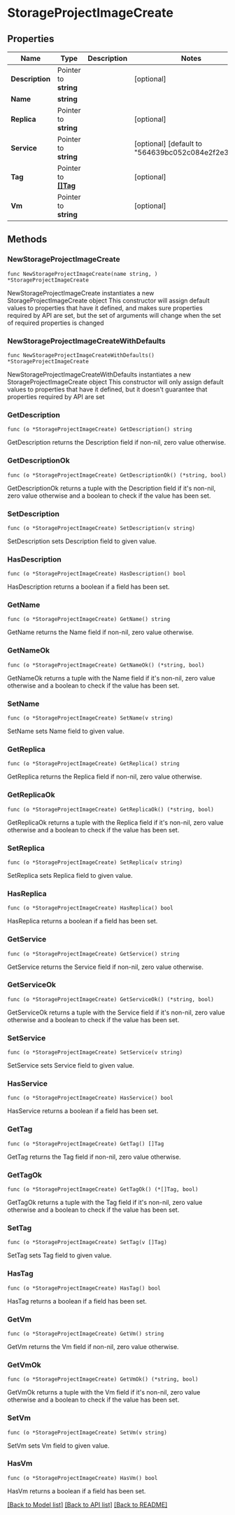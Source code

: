 # StorageProjectImageCreate

## Properties

Name | Type | Description | Notes
------------ | ------------- | ------------- | -------------
**Description** | Pointer to **string** |  | [optional] 
**Name** | **string** |  | 
**Replica** | Pointer to **string** |  | [optional] 
**Service** | Pointer to **string** |  | [optional] [default to "564639bc052c084e2f2e3266"]
**Tag** | Pointer to [**[]Tag**](Tag.md) |  | [optional] 
**Vm** | Pointer to **string** |  | [optional] 

## Methods

### NewStorageProjectImageCreate

`func NewStorageProjectImageCreate(name string, ) *StorageProjectImageCreate`

NewStorageProjectImageCreate instantiates a new StorageProjectImageCreate object
This constructor will assign default values to properties that have it defined,
and makes sure properties required by API are set, but the set of arguments
will change when the set of required properties is changed

### NewStorageProjectImageCreateWithDefaults

`func NewStorageProjectImageCreateWithDefaults() *StorageProjectImageCreate`

NewStorageProjectImageCreateWithDefaults instantiates a new StorageProjectImageCreate object
This constructor will only assign default values to properties that have it defined,
but it doesn't guarantee that properties required by API are set

### GetDescription

`func (o *StorageProjectImageCreate) GetDescription() string`

GetDescription returns the Description field if non-nil, zero value otherwise.

### GetDescriptionOk

`func (o *StorageProjectImageCreate) GetDescriptionOk() (*string, bool)`

GetDescriptionOk returns a tuple with the Description field if it's non-nil, zero value otherwise
and a boolean to check if the value has been set.

### SetDescription

`func (o *StorageProjectImageCreate) SetDescription(v string)`

SetDescription sets Description field to given value.

### HasDescription

`func (o *StorageProjectImageCreate) HasDescription() bool`

HasDescription returns a boolean if a field has been set.

### GetName

`func (o *StorageProjectImageCreate) GetName() string`

GetName returns the Name field if non-nil, zero value otherwise.

### GetNameOk

`func (o *StorageProjectImageCreate) GetNameOk() (*string, bool)`

GetNameOk returns a tuple with the Name field if it's non-nil, zero value otherwise
and a boolean to check if the value has been set.

### SetName

`func (o *StorageProjectImageCreate) SetName(v string)`

SetName sets Name field to given value.


### GetReplica

`func (o *StorageProjectImageCreate) GetReplica() string`

GetReplica returns the Replica field if non-nil, zero value otherwise.

### GetReplicaOk

`func (o *StorageProjectImageCreate) GetReplicaOk() (*string, bool)`

GetReplicaOk returns a tuple with the Replica field if it's non-nil, zero value otherwise
and a boolean to check if the value has been set.

### SetReplica

`func (o *StorageProjectImageCreate) SetReplica(v string)`

SetReplica sets Replica field to given value.

### HasReplica

`func (o *StorageProjectImageCreate) HasReplica() bool`

HasReplica returns a boolean if a field has been set.

### GetService

`func (o *StorageProjectImageCreate) GetService() string`

GetService returns the Service field if non-nil, zero value otherwise.

### GetServiceOk

`func (o *StorageProjectImageCreate) GetServiceOk() (*string, bool)`

GetServiceOk returns a tuple with the Service field if it's non-nil, zero value otherwise
and a boolean to check if the value has been set.

### SetService

`func (o *StorageProjectImageCreate) SetService(v string)`

SetService sets Service field to given value.

### HasService

`func (o *StorageProjectImageCreate) HasService() bool`

HasService returns a boolean if a field has been set.

### GetTag

`func (o *StorageProjectImageCreate) GetTag() []Tag`

GetTag returns the Tag field if non-nil, zero value otherwise.

### GetTagOk

`func (o *StorageProjectImageCreate) GetTagOk() (*[]Tag, bool)`

GetTagOk returns a tuple with the Tag field if it's non-nil, zero value otherwise
and a boolean to check if the value has been set.

### SetTag

`func (o *StorageProjectImageCreate) SetTag(v []Tag)`

SetTag sets Tag field to given value.

### HasTag

`func (o *StorageProjectImageCreate) HasTag() bool`

HasTag returns a boolean if a field has been set.

### GetVm

`func (o *StorageProjectImageCreate) GetVm() string`

GetVm returns the Vm field if non-nil, zero value otherwise.

### GetVmOk

`func (o *StorageProjectImageCreate) GetVmOk() (*string, bool)`

GetVmOk returns a tuple with the Vm field if it's non-nil, zero value otherwise
and a boolean to check if the value has been set.

### SetVm

`func (o *StorageProjectImageCreate) SetVm(v string)`

SetVm sets Vm field to given value.

### HasVm

`func (o *StorageProjectImageCreate) HasVm() bool`

HasVm returns a boolean if a field has been set.


[[Back to Model list]](../README.md#documentation-for-models) [[Back to API list]](../README.md#documentation-for-api-endpoints) [[Back to README]](../README.md)


